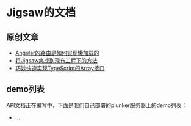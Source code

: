 
# Jigsaw的文档
## 原创文章
- [Angular的路由是如何实现懒加载的](how-router-achive-lazy-load/index.md)
- [将Jigsaw集成到现有工程下的方法](integrate-your-project-with-jigsaw/index.md)
- [巧妙快速实现TypeScript的Array<T>接口](implement-interface-array-of-typescript/index.md)

## demo列表
API文档正在编写中，下面是我们自己部署的plunker服务器上的demo列表：
- ...
